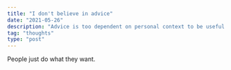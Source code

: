 ```yaml
---
title: "I don't believe in advice"
date: "2021-05-26"
description: "Advice is too dependent on personal context to be useful."
tag: "thoughts"
type: "post"
---
```



People just do what they want. 
